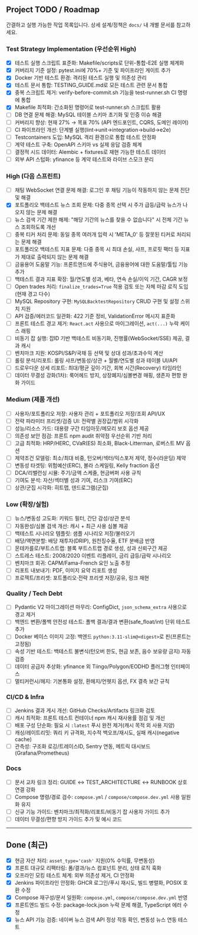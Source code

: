 ## Project TODO / Roadmap

간결하고 실행 가능한 작업 목록입니다. 상세 설계/정책은 `docs/` 내 개별 문서를 참고하세요.

### Test Strategy Implementation (우선순위 High)
- [x] 테스트 실행 스크립트 표준화: Makefile/scripts로 단위-통합-E2E 실행 체계화
- [x] 커버리지 기준 설정: pytest.ini에 70%+ 기준 및 파이프라인 게이트 추가
- [x] Docker 기반 테스트 환경: 격리된 테스트 실행 및 의존성 관리
- [x] 테스트 문서 통합: TESTING_GUIDE.md로 모든 테스트 관련 문서 통합
- [x] 중복 스크립트 제거: verify-before-commit.sh 기능을 test-runner.sh CI 명령에 통합
- [x] Makefile 최적화: 간소화된 명령어로 test-runner.sh 스크립트 활용
- [ ] DB 연결 문제 해결: MySQL 테이블 스키마 초기화 및 인증 이슈 해결
- [ ] 커버리지 향상: 현재 27% → 목표 70% (API 엔드포인트, CQRS, 도메인 레이어)
- [ ] CI 파이프라인 개선: 단계별 실행(lint→unit→integration→build→e2e)
- [ ] Testcontainers 도입: MySQL 격리 환경으로 통합 테스트 안정화
- [ ] 계약 테스트 구축: OpenAPI 스키마 vs 실제 응답 검증 체계
- [ ] 결정적 시드 데이터: Alembic + fixtures로 재현 가능한 테스트 데이터
- [ ] 외부 API 스텁화: yfinance 등 계약 테스트와 라이브 스모크 분리

### High (다음 스프린트) 
- [ ] 채팅 WebSocket 연결 문제 해결: 로그인 후 채팅 기능이 작동하지 않는 문제 진단 및 해결
- [x] 포트폴리오 백테스트 뉴스 조회 문제: 다중 종목 선택 시 주가 급등/급락 뉴스가 나오지 않는 문제 해결
- [ ] 뉴스 검색 기간 제한 해제: "해당 기간의 뉴스를 찾을 수 없습니다" 시 전체 기간 뉴스 조회하도록 개선
- [ ] 중복 티커 처리 문제: 동일 종목 여러개 입력 시 'META_0' 등 잘못된 티커로 처리되는 문제 해결
- [ ] 포트폴리오 백테스트 지표 문제: 다중 종목 시 최대 손실, 샤프, 프로핏 팩터 등 지표가 제대로 출력되지 않는 문제 해결
- [ ] 금융용어 도움말 기능: 프론트엔드에 주식용어, 금융용어에 대한 도움말/툴팁 기능 추가
- [ ] 백테스트 결과 지표 확장: 월/연도별 성과, 베타, 연속 손실/이익 기간, CAGR 보정
- [ ] Open trades 처리: `finalize_trades=True` 적용 검토 또는 자체 마감 로직 도입(현재 경고 다수)
- [ ] MySQL Repository 구현: `MySQLBacktestRepository` CRUD 구현 및 설정 스위치 지원
- [ ] API 검증/에러코드 일관화: 422 기준 정비, ValidationError 메시지 표준화
- [ ] 프론트 테스트 경고 제거: `React.act` 사용으로 마이그레이션, `act(...)` 누락 케이스 래핑
- [ ] 비동기 잡 실행: 잡ID 기반 백테스트 비동기화, 진행률(WebSocket/SSE) 제공, 결과 캐시
- [ ] 벤치마크 지원: KOSPI/S&P/국채 등 선택 및 상대 성과/초과수익 계산
- [ ] 롤링 분석/리포트: 롤링 샤프/변동성/상관 + 월별/연도별 성과 테이블 UI/API
- [ ] 드로우다운 상세 리포트: 최대/평균 깊이·기간, 회복 시간(Recovery) 타임라인
- [ ] 데이터 무결성 강화(1차): 룩어헤드 방지, 상장폐지/심볼변경 매핑, 생존자 편향 완화 가이드

### Medium (제품 개선)
- [ ] 사용자/포트폴리오 저장: 사용자 관리 + 포트폴리오 저장/조회 API/UX
- [ ] 전략 파라미터 프리셋/검증 UI: 전략별 권장값/범위 시각화
- [ ] 성능/리소스 가드: 대용량 구간 타임아웃/메모리 보호 옵션 제공
- [ ] 의존성 보안 점검: 프론트 npm audit 취약점 우선순위 기반 처리
- [ ] 고급 최적화: HRP/HERC, CVaR(ES) 최소화, Black-Litterman, 로버스트 MV 옵션
- [ ] 제약조건 모델링: 최소/최대 비중, 턴오버/섹터/익스포저 제약, 정수(라운딩) 제약
- [ ] 변동성 타겟팅: 위험예산(ERC), 볼라 스케일링, Kelly fraction 옵션
- [ ] DCA/리밸런싱 시뮬: 주기/금액 스케줄, 현금버퍼 사용 규칙
- [ ] 기여도 분석: 자산/섹터별 성과 기여, 리스크 기여(ERC)
- [ ] 상관/군집 시각화: 히트맵, 덴드로그램(군집)

### Low (확장/실험)
- [ ] 뉴스/변동성 고도화: 키워드 필터, 간단 감성/상관 분석
- [ ] 자동완성/심볼 검색 개선: 캐시 + 최근 사용 심볼 제공
- [ ] 백테스트 시나리오 템플릿: 샘플 시나리오 저장/불러오기
- [ ] 배당/액면분할: 배당 재투자(DRIP), 원천징수율, ETF 분배금 반영
- [ ] 몬테카를로/부트스트랩: 블록 부트스트랩 경로 생성, 성과 신뢰구간 제공
- [ ] 스트레스 테스트: 2008/2020 이벤트 리플레이, 금리 급등/급락 시나리오
- [ ] 벤치마크 회귀: CAPM/Fama-French 요인 노출 추정
- [ ] 리포트 내보내기: PDF, 이미지 요약 리포트 생성
- [ ] 프로젝트/프리셋: 포트폴리오·전략 프리셋 저장/공유, 링크 재현

### Quality / Tech Debt
- [ ] Pydantic V2 마이그레이션 마무리: ConfigDict, `json_schema_extra` 사용으로 경고 제거
- [ ] 백엔드 변환/폴백 안전성 테스트: 폴백 결과/결과 변환(safe_float/int) 단위 테스트 추가
- [ ] Docker 베이스 이미지 고정: 백엔드 `python:3.11-slim@<digest>`로 핀(프론트는 고정됨)
- [ ] 속성 기반 테스트: 백테스트 불변식(턴오버 한도, 현금 보존, 음수 보유량 금지) 자동 검증
- [ ] 데이터 공급자 추상화: yfinance 외 Tiingo/Polygon/EODHD 플러그형 인터페이스
- [ ] 멀티커런시/헤지: 기본통화 설정, 환헤지/언헷지 옵션, FX 결측 보간 규칙

### CI/CD & Infra
- [ ] Jenkins 결과 게시 개선: GitHub Checks/Artifacts 링크화 검토
- [ ] 캐시 최적화: 프론트 테스트 컨테이너 npm 캐시 재사용률 점검 및 개선
- [ ] 배포 구성 단순화: 필요 시 `:latest` 푸시 완전 제거(캐시 목적 외 사용 지양)
- [ ] 캐싱/레이트리밋: 쿼리 키 규격화, 지수적 백오프/재시도, 실패 캐시(negative cache)
- [ ] 관측성: 구조화 로깅/트레이스ID, Sentry 연동, 메트릭 대시보드(Grafana/Prometheus)

### Docs
- [ ] 문서 교차 링크 정리: GUIDE ↔ TEST_ARCHITECTURE ↔ RUNBOOK 상호 연결 강화
- [ ] Compose 명령/경로 검수: `compose.yml` / `compose/compose.dev.yml` 사용 일원화 유지
- [ ] 신규 기능 가이드: 벤치마크/최적화/리포트/비동기 잡 사용자 가이드 추가
- [ ] 데이터 무결성/편향 방지 가이드 추가 및 예시 코드

---

## Done (최근)
- [x] 현금 자산 처리: `asset_type='cash'` 지원(0% 수익률, 무변동성)
- [x] 프론트 대규모 리팩터링: 폼/결과/뉴스 컴포넌트 분리, 상태 로직 훅화
- [x] 오프라인 모킹 테스트 체계: 외부 의존성 제거, CI 안정화
- [x] Jenkins 파이프라인 안정화: GHCR 로그인/푸시 재시도, 빌드 병렬화, POSIX 호환 수정
- [x] Compose 재구성/문서 일원화: `compose.yml`, `compose/compose.dev.yml` 반영
- [x] 프론트엔드 빌드 수정: package-lock.json 누락 문제 해결, TypeScript 에러 수정
- [x] 뉴스 API 기능 검증: 네이버 뉴스 검색 API 정상 작동 확인, 변동성 뉴스 연동 테스트
